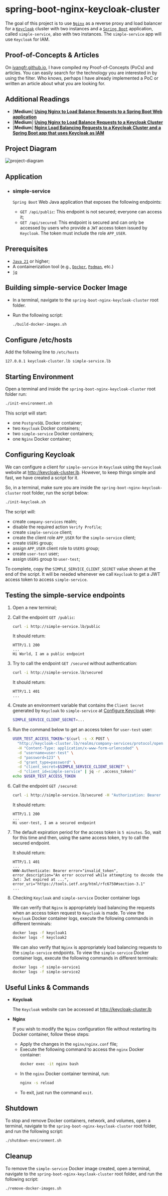 # spring-boot-nginx-keycloak-cluster

The goal of this project is to use [`Nginx`](https://nginx.org/en/) as a reverse proxy and load balancer for a [`Keycloak`](https://www.keycloak.org/) cluster with two instances and a [`Spring Boot`](https://docs.spring.io/spring-boot/index.html) application, called `simple-service`, also with two instances. The `simple-service` app will use `Keycloak` for IAM.

## Proof-of-Concepts & Articles

On [ivangfr.github.io](https://ivangfr.github.io), I have compiled my Proof-of-Concepts (PoCs) and articles. You can easily search for the technology you are interested in by using the filter. Who knows, perhaps I have already implemented a PoC or written an article about what you are looking for.

## Additional Readings

- \[**Medium**\] [**Using Nginx to Load Balance Requests to a Spring Boot Web application**](https://medium.com/@ivangfr/using-nginx-to-load-balance-requests-to-a-spring-boot-web-application-83a497a2f8ab)
- \[**Medium**\] [**Using Nginx to Load Balance Requests to a Keycloak Cluster**](https://medium.com/@ivangfr/using-nginx-to-load-balance-requests-to-a-keycloak-cluster-52174c89a0e4)
- \[**Medium**\] [**Nginx Load Balancing Requests to a Keycloak Cluster and a Spring Boot app that uses Keycloak as IAM**](https://medium.com/@ivangfr/nginx-load-balancing-requests-to-a-keycloak-cluster-and-a-spring-boot-app-that-uses-keycloak-as-iam-8e9e8280587d)

## Project Diagram

![project-diagram](documentation/project-diagram.jpeg)

## Application

- ### simple-service

  `Spring Boot` Web Java application that exposes the following endpoints:
  - `GET /api/public`: This endpoint is not secured; everyone can access it;
  - `GET /api/secured`: This endpoint is secured and can only be accessed by users who provide a `JWT` access token issued by `Keycloak`. The token must include the role `APP_USER`.

## Prerequisites

- [`Java 21`](https://www.oracle.com/java/technologies/downloads/#java21) or higher;
- A containerization tool (e.g., [`Docker`](https://www.docker.com), [`Podman`](https://podman.io), etc.)
- [`jq`](https://jqlang.github.io/jq/)

## Building simple-service Docker Image

- In a terminal, navigate to the `spring-boot-nginx-keycloak-cluster` root folder.

- Run the following script:
  ```bash
  ./build-docker-images.sh
  ```

## Configure /etc/hosts

Add the following line to `/etc/hosts`
```text
127.0.0.1 keycloak-cluster.lb simple-service.lb
```

## Starting Environment

Open a terminal and inside the `spring-boot-nginx-keycloak-cluster` root folder run:
```bash
./init-environment.sh
```

This script will start:
- one `PostgreSQL` Docker container;
- two `Keycloak` Docker containers;
- two `simple-service` Docker containers;
- one `Nginx` Docker container;

## Configuring Keycloak

We can configure a client for `simple-service` in `Keycloak` using the `Keycloak` website at http://keycloak-cluster.lb. However, to keep things simple and fast, we have created a script for it.

So, in a terminal, make sure you are inside the `spring-boot-nginx-keycloak-cluster` root folder, run the script below:
```bash
./init-keycloak.sh
```

The script will:
- create `company-services` realm;
- disable the required action `Verify Profile`;
- create `simple-service` client;
- create the client role `APP_USER` for the `simple-service` client;
- create `USERS` group;
- assign `APP_USER` client role to `USERS` group;
- create `user-test` user;
- assign `USERS` group to `user-test`;

To complete, copy the `SIMPLE_SERVICE_CLIENT_SECRET` value shown at the end of the script. It will be needed whenever we call `Keycloak` to get a JWT access token to access `simple-service`.

## Testing the simple-service endpoints

1. Open a new terminal;

2. Call the endpoint `GET /public`:
   ```bash
   curl -i http://simple-service.lb/public
   ```

   It should return:
   ```text
   HTTP/1.1 200
   ...
   Hi World, I am a public endpoint
   ```

3. Try to call the endpoint `GET /secured` without authentication:
   ```bash
   curl -i http://simple-service.lb/secured
   ```

   It should return:
   ```text
   HTTP/1.1 401
   ...
   ```

4. Create an environment variable that contains the `Client Secret` generated by `Keycloak` to `simple-service` at [Configure Keycloak](#configuring-keycloak) step:
   ```bash
   SIMPLE_SERVICE_CLIENT_SECRET=...
   ```

5. Run the command below to get an access token for `user-test` user:
   ```bash
   USER_TEST_ACCESS_TOKEN="$(curl -s -X POST \
     "http://keycloak-cluster.lb/realms/company-services/protocol/openid-connect/token" \
     -H "Content-Type: application/x-www-form-urlencoded" \
     -d "username=user-test" \
     -d "password=123" \
     -d "grant_type=password" \
     -d "client_secret=$SIMPLE_SERVICE_CLIENT_SECRET" \
     -d "client_id=simple-service" | jq -r .access_token)"
   echo $USER_TEST_ACCESS_TOKEN
   ```

6. Call the endpoint `GET /secured`:
   ```bash
   curl -i http://simple-service.lb/secured -H "Authorization: Bearer $USER_TEST_ACCESS_TOKEN"
   ```

   It should return:
   ```text
   HTTP/1.1 200
   ...
   Hi user-test, I am a secured endpoint
   ```

7. The default expiration period for the access token is `5 minutes`. So, wait for this time and then, using the same access token, try to call the secured endpoint.

   It should return:
   ```text
   HTTP/1.1 401
   ...
   WWW-Authenticate: Bearer error="invalid_token", error_description="An error occurred while attempting to decode the Jwt: Jwt expired at ...", error_uri="https://tools.ietf.org/html/rfc6750#section-3.1"
   ...
   ```

8. Checking `Keycloak` and `simple-service` Docker container logs

   We can verify that `Nginx` is appropriately load balancing the requests when an access token request to `Keycloak` is made. To view the `Keycloak` Docker container logs, execute the following commands in different terminals:
   ```bash
   docker logs -f keycloak1
   docker logs -f keycloak2
   ```

   We can also verify that `Nginx` is appropriately load balancing requests to the `simple-service` endpoints. To view the `simple-service` Docker container logs, execute the following commands in different terminals:
   ```bash
   docker logs -f simple-service1
   docker logs -f simple-service2
   ```

## Useful Links & Commands

- **Keycloak**

  The `Keycloak` website can be accessed at http://keycloak-cluster.lb

- **Nginx**

  If you wish to modify the `Nginx` configuration file without restarting its Docker container, follow these steps:
  
  - Apply the changes in the `nginx/nginx.conf` file;
  - Execute the following command to access the `nginx` Docker container:
    ```bash
    docker exec -it nginx bash
    ```
  - In the `nginx` Docker container terminal, run:
    ```bash
    nginx -s reload
    ```
  - To exit, just run the command `exit`.

## Shutdown

To stop and remove Docker containers, network, and volumes, open a terminal, navigate to the `spring-boot-nginx-keycloak-cluster` root folder, and run the following script:
```bash
./shutdown-environment.sh
```

## Cleanup

To remove the `simple-service` Docker image created, open a terminal, navigate to the `spring-boot-nginx-keycloak-cluster` root folder, and run the following script:
```bash
./remove-docker-images.sh
```